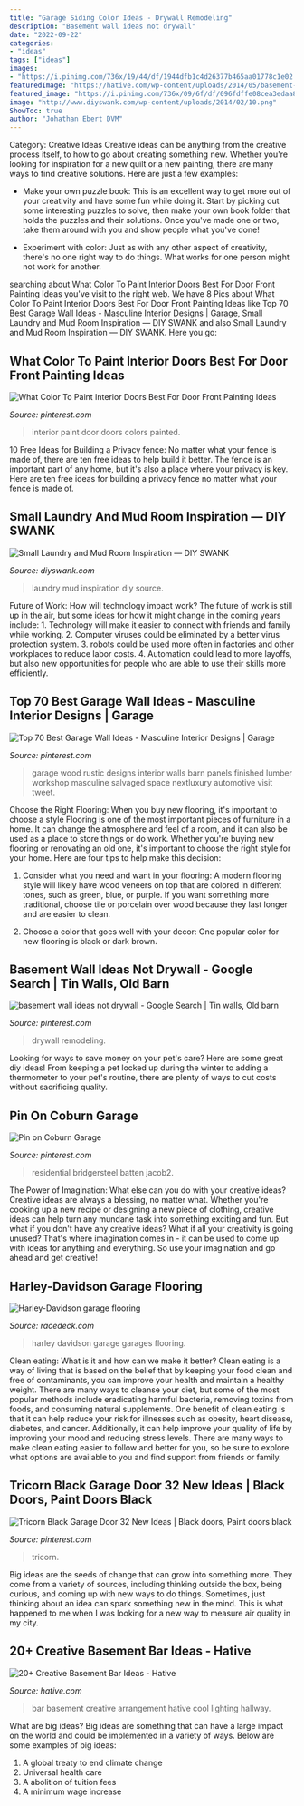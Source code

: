 ```yaml
---
title: "Garage Siding Color Ideas - Drywall Remodeling"
description: "Basement wall ideas not drywall"
date: "2022-09-22"
categories:
- "ideas"
tags: ["ideas"]
images:
- "https://i.pinimg.com/736x/19/44/df/1944dfb1c4d26377b465aa01778c1e02.jpg"
featuredImage: "https://hative.com/wp-content/uploads/2014/05/basement-bar-ideas/13-wall-arrangement.jpg"
featured_image: "https://i.pinimg.com/736x/09/6f/df/096fdffe08cea3edaa853c6a1df80f75.jpg"
image: "http://www.diyswank.com/wp-content/uploads/2014/02/10.png"
ShowToc: true
author: "Johathan Ebert DVM"
---
```



Category: Creative Ideas
Creative ideas can be anything from the creative process itself, to how to go about creating something new. Whether you're looking for inspiration for a new quilt or a new painting, there are many ways to find creative solutions. Here are just a few examples: 
- Make your own puzzle book: This is an excellent way to get more out of your creativity and have some fun while doing it. Start by picking out some interesting puzzles to solve, then make your own book folder that holds the puzzles and their solutions. Once you've made one or two, take them around with you and show people what you've done! 

- Experiment with color: Just as with any other aspect of creativity, there's no one right way to do things. What works for one person might not work for another.

	

		
searching about What Color To Paint Interior Doors Best For Door Front Painting Ideas you've visit to the right web. We have 8 Pics about What Color To Paint Interior Doors Best For Door Front Painting Ideas like Top 70 Best Garage Wall Ideas - Masculine Interior Designs | Garage, Small Laundry and Mud Room Inspiration — DIY SWANK and also Small Laundry and Mud Room Inspiration — DIY SWANK. Here you go:
		
    
## What Color To Paint Interior Doors Best For Door Front Painting Ideas

<img loading=lazy src="https://i.pinimg.com/736x/7e/02/28/7e0228018ff33c1ec8b5174eaaedd2ad.jpg" onerror="this.onerror=null;this.src='https://tse2.mm.bing.net/th?id=OIP.WXS8L7voKIvP9MnNg9JYJwHaJ3&amp;pid=15.1';" alt="What Color To Paint Interior Doors Best For Door Front Painting Ideas">

_Source: pinterest.com_

>interior paint door doors colors painted. 

	

10 Free Ideas for Building a Privacy fence: No matter what your fence is made of, there are ten free ideas to help build it better.
The fence is an important part of any home, but it's also a place where your privacy is key. Here are ten free ideas for building a privacy fence no matter what your fence is made of.

    
## Small Laundry And Mud Room Inspiration — DIY SWANK

<img loading=lazy src="http://www.diyswank.com/wp-content/uploads/2014/02/10.png" onerror="this.onerror=null;this.src='https://tse4.mm.bing.net/th?id=OIP.rXdSCIgpBIll1NJP_BNqlAHaLJ&amp;pid=15.1';" alt="Small Laundry and Mud Room Inspiration — DIY SWANK">

_Source: diyswank.com_

>laundry mud inspiration diy source. 

	

Future of Work: How will technology impact work?
The future of work is still up in the air, but some ideas for how it might change in the coming years include: 1. Technology will make it easier to connect with friends and family while working. 
2. Computer viruses could be eliminated by a better virus protection system. 
3. robots could be used more often in factories and other workplaces to reduce labor costs. 
4. Automation could lead to more layoffs, but also new opportunities for people who are able to use their skills more efficiently.

    
## Top 70 Best Garage Wall Ideas - Masculine Interior Designs | Garage

<img loading=lazy src="https://i.pinimg.com/736x/59/28/aa/5928aaba8b582f1988f0af98ec5b5ae5.jpg" onerror="this.onerror=null;this.src='https://tse4.mm.bing.net/th?id=OIP.3EdCvao5xso69dPeqJ8XTQHaHa&amp;pid=15.1';" alt="Top 70 Best Garage Wall Ideas - Masculine Interior Designs | Garage">

_Source: pinterest.com_

>garage wood rustic designs interior walls barn panels finished lumber workshop masculine salvaged space nextluxury automotive visit tweet. 

	

Choose the Right Flooring: When you buy new flooring, it's important to choose a style
Flooring is one of the most important pieces of furniture in a home. It can change the atmosphere and feel of a room, and it can also be used as a place to store things or do work. Whether you're buying new flooring or renovating an old one, it's important to choose the right style for your home. Here are four tips to help make this decision: 
1. Consider what you need and want in your flooring: A modern flooring style will likely have wood veneers on top that are colored in different tones, such as green, blue, or purple. If you want something more traditional, choose tile or porcelain over wood because they last longer and are easier to clean. 

2. Choose a color that goes well with your decor: One popular color for new flooring is black or dark brown.

    
## Basement Wall Ideas Not Drywall - Google Search | Tin Walls, Old Barn

<img loading=lazy src="https://i.pinimg.com/736x/09/6f/df/096fdffe08cea3edaa853c6a1df80f75.jpg" onerror="this.onerror=null;this.src='https://tse3.mm.bing.net/th?id=OIP.hcGW6QNhiSp1CUZZLJkR6AHaJ3&amp;pid=15.1';" alt="basement wall ideas not drywall - Google Search | Tin walls, Old barn">

_Source: pinterest.com_

>drywall remodeling. 

	

Looking for ways to save money on your pet's care? Here are some great diy ideas! From keeping a pet locked up during the winter to adding a thermometer to your pet's routine, there are plenty of ways to cut costs without sacrificing quality.

    
## Pin On Coburn Garage

<img loading=lazy src="https://i.pinimg.com/736x/19/44/df/1944dfb1c4d26377b465aa01778c1e02.jpg" onerror="this.onerror=null;this.src='https://tse3.mm.bing.net/th?id=OIP.bLqwMwYL76TLM-IUOXRDnwHaHP&amp;pid=15.1';" alt="Pin on Coburn Garage">

_Source: pinterest.com_

>residential bridgersteel batten jacob2. 

	

The Power of Imagination: What else can you do with your creative ideas?
Creative ideas are always a blessing, no matter what. Whether you're cooking up a new recipe or designing a new piece of clothing, creative ideas can help turn any mundane task into something exciting and fun. But what if you don't have any creative ideas? What if all your creativity is going unused? That's where imagination comes in - it can be used to come up with ideas for anything and everything. So use your imagination and go ahead and get creative!

    
## Harley-Davidson Garage Flooring

<img loading=lazy src="https://racedeck.com/wp-content/uploads/2015/12/harley-davidson-showroom.jpg" onerror="this.onerror=null;this.src='https://tse1.mm.bing.net/th?id=OIP.QMGWWlkX-MSiwNN-H2HMtwHaKX&amp;pid=15.1';" alt="Harley-Davidson garage flooring">

_Source: racedeck.com_

>harley davidson garage garages flooring. 

	

Clean eating: What is it and how can we make it better?
Clean eating is a way of living that is based on the belief that by keeping your food clean and free of contaminants, you can improve your health and maintain a healthy weight. There are many ways to cleanse your diet, but some of the most popular methods include eradicating harmful bacteria, removing toxins from foods, and consuming natural supplements.
One benefit of clean eating is that it can help reduce your risk for illnesses such as obesity, heart disease, diabetes, and cancer. Additionally, it can help improve your quality of life by improving your mood and reducing stress levels. There are many ways to make clean eating easier to follow and better for you, so be sure to explore what options are available to you and find support from friends or family.

    
## Tricorn Black Garage Door 32 New Ideas | Black Doors, Paint Doors Black

<img loading=lazy src="https://i.pinimg.com/736x/6e/13/95/6e1395d792add68a2770477a597e0c60.jpg" onerror="this.onerror=null;this.src='https://tse1.mm.bing.net/th?id=OIP.NNntXDRkwNHWalN82AO0NAAAAA&amp;pid=15.1';" alt="Tricorn Black Garage Door 32 New Ideas | Black doors, Paint doors black">

_Source: pinterest.com_

>tricorn. 

	

Big ideas are the seeds of change that can grow into something more. They come from a variety of sources, including thinking outside the box, being curious, and coming up with new ways to do things. Sometimes, just thinking about an idea can spark something new in the mind. This is what happened to me when I was looking for a new way to measure air quality in my city.

    
## 20+ Creative Basement Bar Ideas - Hative

<img loading=lazy src="https://hative.com/wp-content/uploads/2014/05/basement-bar-ideas/13-wall-arrangement.jpg" onerror="this.onerror=null;this.src='https://tse4.mm.bing.net/th?id=OIP.cFNCNa6iVc-TO7xSlDm1QQHaJ3&amp;pid=15.1';" alt="20+ Creative Basement Bar Ideas - Hative">

_Source: hative.com_

>bar basement creative arrangement hative cool lighting hallway. 

	

What are big ideas?
Big ideas are something that can have a large impact on the world and could be implemented in a variety of ways. Below are some examples of big ideas: 
1. A global treaty to end climate change 
2. Universal health care 
3. A abolition of tuition fees 
4. A minimum wage increase 

